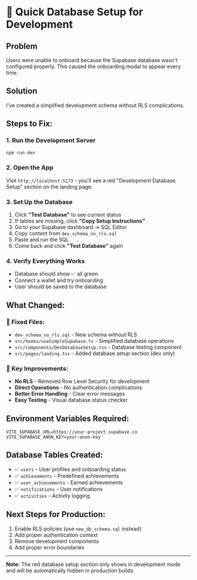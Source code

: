 # 🚀 Quick Database Setup for Development

## Problem
Users were unable to onboard because the Supabase database wasn't configured properly. This caused the onboarding modal to appear every time.

## Solution
I've created a simplified development schema without RLS complications.

## Steps to Fix:

### 1. Run the Development Server
```bash
npm run dev
```

### 2. Open the App
Visit `http://localhost:5173` - you'll see a red "Development Database Setup" section on the landing page.

### 3. Set Up the Database
1. Click **"Test Database"** to see current status
2. If tables are missing, click **"Copy Setup Instructions"** 
3. Go to your Supabase dashboard → SQL Editor
4. Copy content from `dev_schema_no_rls.sql`
5. Paste and run the SQL
6. Come back and click **"Test Database"** again

### 4. Verify Everything Works
- Database should show ✅ all green
- Connect a wallet and try onboarding
- User should be saved to the database

## What Changed:

### 🔧 Fixed Files:
- `dev_schema_no_rls.sql` - New schema without RLS
- `src/hooks/useSimpleSupabase.ts` - Simplified database operations
- `src/components/DevDatabaseSetup.tsx` - Database testing component
- `src/pages/landing.tsx` - Added database setup section (dev only)

### 🎯 Key Improvements:
- **No RLS** - Removed Row Level Security for development
- **Direct Operations** - No authentication complications
- **Better Error Handling** - Clear error messages
- **Easy Testing** - Visual database status checker

## Environment Variables Required:
```env
VITE_SUPABASE_URL=https://your-project.supabase.co
VITE_SUPABASE_ANON_KEY=your-anon-key
```

## Database Tables Created:
- ✅ `users` - User profiles and onboarding status
- ✅ `achievements` - Predefined achievements 
- ✅ `user_achievements` - Earned achievements
- ✅ `notifications` - User notifications
- ✅ `activities` - Activity logging

## Next Steps for Production:
1. Enable RLS policies (use `new_db_schema.sql` instead)
2. Add proper authentication context
3. Remove development components
4. Add proper error boundaries

---

**Note:** The red database setup section only shows in development mode and will be automatically hidden in production builds.
